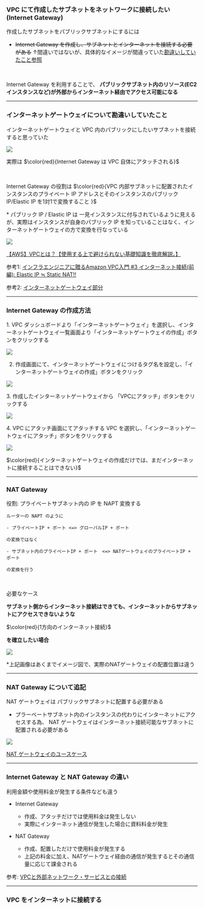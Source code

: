 ### VPC にて作成したサブネットをネットワークに接続したい (Internet Gateway)

作成したサブネットをパブリックサブネットにするには

- ~~Internet Gateway を作成し、サブネットとインターネットを接続する必要がある~~
↑間違いではないが、具体的なイメージが間違っていた[勘違いしていたこと参照](#misunderstand)

<br>

Internet Gateway を利用することで、 **パブリックサブネット内のリソース(EC2インスタンスなど)が外部からインターネット経由でアクセス可能になる**

---
<div id="misunderstand"></div>

### インターネットゲートウェイについて勘違いしていたこと

インターネットゲートウェイと VPC 内のパブリックにしたいサブネットを接続すると思っていた

<img src="./img/Internet-Gateway_5.png" />

<br>

実際は
$\color{red}{Internet Gateway は VPC 自体にアタッチされる}$

<br>

Internet Gateway の役割は
$\color{red}{VPC 内部サブネットに配置されたインスタンスのプライベート IP アドレスとそのインスタンスのパブリックIP/Elastic IP を1対1で変換すること
}$

\* パブリック IP / Elastic IP は 一見インスタンスに付与されているように見えるが、実際はインスタンスが自身のパブリック IP を知っていることはなく、インターネットゲートウェイの方で変換を行なっている

<img src="./img/Internet-Gateway_6.png" />

[【AWS】VPCとは？【使用する上で避けられない基礎知識を徹底解説。】](https://katsuya-place.com/what-is-vpc/)

参考1: [インフラエンジニアに贈るAmazon VPC入門 #3 インターネット接続(前編): Elastic IP ≒ Static NAT!!](https://dev.classmethod.jp/articles/vpcfor-infra-engineer-3/#toc-11)

参考2: [インターネットゲートウェイ部分](https://katsuya-place.com/what-is-vpc/)

---

### Internet Gateway の作成方法

1\. VPC ダッシュボードより「インターネットゲートウェイ」を選択し、インターネットゲートウェイ一覧画面より「インターネットゲートウェイの作成」ボタンをクリックする

<img src="./img/Internet-Gateway_1.png" />

<br>

2. 作成画面にて、インターネットゲートウェイにつけるタグ名を設定し、「インターネットゲートウェイの作成」ボタンをクリック

<img src="./img/Internet-Gateway_2.png" />

<br>

3\. 作成したインターネットゲートウェイから 「VPCにアタッチ」ボタンをクリックする

<img src="./img/Internet-Gateway_3.png" />

<br>

4\. VPC にアタッチ画面にてアタッチする VPC を選択し、「インターネットゲートウェイにアタッチ」ボタンをクリックする

<img src="./img/Internet-Gateway_4.png" />

<br>

$\color{red}{インターネットゲートウェイの作成だけでは、まだインターネットに接続することはできない}$

---

### NAT Gateway

役割: プライベートサブネット内の IP を NAPT 変換する

```
ルーターの NAPT のように  

- プライベートIP + ポート <=> グローバルIP + ポート  

の変換ではなく

- サブネット内のプライベートIP + ポート　<=> NATゲートウェイのプライベートIP + ポート

の変換を行う
```

<br>

必要なケース

**サブネット側からインターネット接続はできても、インターネットからサブネットにアクセスできないような**

$\color{red}{1方向のインターネット接続}$

**を確立したい場合**

<img src="./img/NAT-Gateway_1.png" />

\*上記画像はあくまでイメージ図で、実際のNATゲートウェイの配置位置は違う

---

### NAT Gateway について追記

NAT ゲートウェイは パブリックサブネットに配置する必要がある

- プラーベートサブネット内のインスタンスの代わりにインターネットにアクセスする為、 NAT ゲートウェイはインターネット接続可能なサブネットに配置される必要がある

<img src="./img/NAT-Gateway_2.png" />

[NAT ゲートウェイのユースケース](https://docs.aws.amazon.com/ja_jp/vpc/latest/userguide/nat-gateway-scenarios.html)

---

### Internet Gateway と NAT Gateway の違い

利用金額や使用料金が発生する条件なども違う

- Internet Gateway
    - 作成、アタッチだけでは使用料金は発生しない
    - 実際にインターネット通信が発生した場合に資料料金が発生

- NAT Gateway
    - 作成、配置しただけで使用料金が発生する
    - 上記の料金に加え、NATゲートウェイ経由の通信が発生するとその通信量に応じて課金される

参考: [VPCと外部ネットワーク・サービスとの接続](https://qiita.com/c60evaporator/items/2f24d4796202e8b06a77#vpcと外部ネットワークサービスとの接続)

---

### VPC をインターネットに接続する